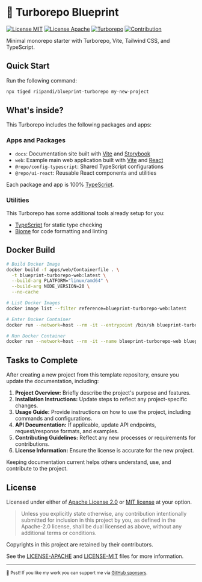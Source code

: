 # 🚀 Turborepo Blueprint

[![License MIT](https://img.shields.io/badge/License-MIT-blue.svg)](./LICENSE-MIT)
[![License Apache](https://img.shields.io/badge/License-Apache_2.0-blue.svg)](./LICENSE-APACHE)
[![Turborepo](https://img.shields.io/badge/Built%20With-Turborepo-blueviolet)][turborepo]
[![Contribution](https://img.shields.io/badge/Contributions-welcome-gray.svg)][contribution]

Minimal monorepo starter with Turborepo, Vite, Tailwind CSS, and TypeScript.

## Quick Start

Run the following command:

```sh
npx tiged riipandi/blueprint-turborepo my-new-project
```

## What's inside?

This Turborepo includes the following packages and apps:

### Apps and Packages

- `docs`: Documentation site built with [Vite][vite] and [Storybook][storybook]
- `web`: Example main web application built with [Vite][vite] and [React][reactjs]
- `@repo/config-typescript`: Shared TypeScript configurations
- `@repo/ui-react`: Reusable React components and utilities

Each package and app is 100% [TypeScript][typescript].

### Utilities

This Turborepo has some additional tools already setup for you:

- [TypeScript][typescript] for static type checking
- [Biome][biome] for code formatting and linting

## Docker Build

```sh
# Build Docker Image
docker build -f apps/web/Containerfile . \
  -t blueprint-turborepo-web:latest \
  --build-arg PLATFORM="linux/amd64" \
  --build-arg NODE_VERSION=20 \
  --no-cache

# List Docker Images
docker image list --filter reference=blueprint-turborepo-web:latest

# Enter Docker Container
docker run --network=host --rm -it --entrypoint /bin/sh blueprint-turborepo-web:latest

# Run Docker Container
docker run --network=host --rm -it --name blueprint-turborepo-web blueprint-turborepo-web:latest
```

## Tasks to Complete

After creating a new project from this template repository, ensure you update the documentation, including:

1. **Project Overview:** Briefly describe the project's purpose and features.
2. **Installation Instructions:** Update steps to reflect any project-specific changes.
3. **Usage Guide:** Provide instructions on how to use the project, including commands and configurations.
4. **API Documentation:** If applicable, update API endpoints, request/response formats, and examples.
5. **Contributing Guidelines:** Reflect any new processes or requirements for contributions.
6. **License Information:** Ensure the license is accurate for the new project.

Keeping documentation current helps others understand, use, and contribute to the project.

## License

Licensed under either of [Apache License 2.0][license-apache] or [MIT license][license-mit] at your option.

> Unless you explicitly state otherwise, any contribution intentionally submitted for inclusion in this project by you,
> as defined in the Apache-2.0 license, shall be dual licensed as above, without any additional terms or conditions.

Copyrights in this project are retained by their contributors.

See the [LICENSE-APACHE](./LICENSE-APACHE) and [LICENSE-MIT](./LICENSE-MIT) files for more information.

---

<sub>🤫 Psst! If you like my work you can support me via [GitHub sponsors](https://github.com/sponsors/riipandi).</sub>

<!-- link reference definition -->
[biome]: https://biomejs.dev
[contribution]: https://github.com/riipandi/blueprint-turborepo/pulse
[license-apache]: https://choosealicense.com/licenses/apache-2.0/
[license-mit]: https://choosealicense.com/licenses/mit/
[reactjs]: https://react.dev
[storybook]: https://storybook.js.org
[tailwind]: https://tailwindcss.com
[turborepo]: https://turbo.build/repo/docs
[typescript]: https://www.typescriptlang.org/
[vite]: https://vite.dev
